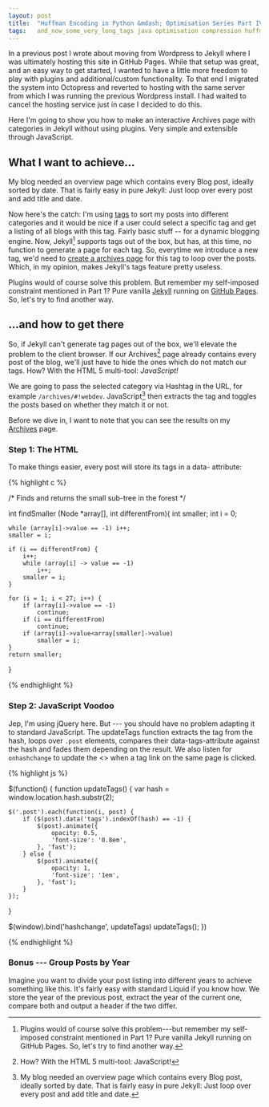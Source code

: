 ```yaml
---
layout: post
title:  "Huffman Encoding in Python &mdash; Optimisation Series Part IV"
tags:   and_now_some_very_long_tags java optimisation compression huffmann
---
```


In a previous post I wrote about moving from Wordpress to Jekyll where I was
ultimately hosting this site in GitHub Pages. While that setup was great, and
an easy way to get started, I wanted to have a little more freedom to play
with plugins and additional/custom functionality. To that end I migrated the
system into Octopress and reverted to hosting with the same server from which
I was running the previous Wordpress install. I had waited to cancel the
hosting service just in case I decided to do this.

Here I'm going to show you how to make an interactive Archives page with
categories in Jekyll without using plugins. Very simple and extensible through
JavaScript.

What I want to achieve...
-------------------------

My blog needed an overview page which contains every Blog post, ideally sorted
by date. That is fairly easy in pure Jekyll: Just loop over every post and add
title and date.

Now here's the catch: I'm using [tags](#) to sort my posts into different
categories and it would be nice if a user could select a specific tag and get
a listing of all blogs with this tag. Fairly basic stuff -- for a dynamic
blogging engine. Now, Jekyll[^jekyll] supports tags out of the box, but has,
at this time, no function to generate a page for each tag. So, everytime we
introduce a new tag, we'd need to [create a archives page](#) for this tag to
loop over the posts. Which, in my opinion, makes Jekyll's tags feature pretty
useless.

Plugins would of course solve this problem. But remember my self-imposed
constraint mentioned in Part 1? Pure vanilla [Jekyll](#) running on
[GitHub Pages](http://www.github.com/). So, let's try to find another way.

...and how to get there
-----------------------

So, if Jekyll can't generate tag pages out of the box, we'll elevate the
problem to the client browser. If our Archives[^archive] page already
contains every post of the blog, we'll just have to hide the ones which do not
match our tags. How?  With the HTML 5 multi-tool: *JavaScript!*

We are going to pass the selected category via Hashtag in the URL, for example
`/archives/#!webdev`. JavaScript[^js] then extracts the tag and toggles the
posts based on whether they match it or not.

Before we dive in, I want to note that you can see the results on my
[Archives](#) page.


### Step 1: The HTML

To make things easier, every post will store its tags in a data- attribute:

{% highlight c %}

/* Finds and returns the small sub-tree in the forest */

int findSmaller (Node *array[], int differentFrom){
    int smaller;
    int i = 0;

    while (array[i]->value == -1) i++;
    smaller = i;

    if (i == differentFrom) {
        i++;
        while (array[i] -> value == -1)
            i++;
        smaller = i;
    }

    for (i = 1; i < 27; i++) {
        if (array[i]->value == -1)
            continue;
        if (i == differentFrom)
            continue;
        if (array[i]->value<array[smaller]->value)
            smaller = i;
    }
    return smaller;
}

{% endhighlight %}


### Step 2: JavaScript Voodoo

Jep, I'm using jQuery here. But --- you should have no problem adapting it to
standard JavaScript. The updateTags function extracts the tag from the hash,
loops over `.post` elements, compares their data-tags-attribute against the
hash and fades them depending on the result. We also listen for `onhashchange`
to update the <<selection>> when a tag link on the same page is clicked.

{% highlight js %}

$(function() {
function updateTags() {
    var hash = window.location.hash.substr(2);

    $('.post').each(function(i, post) {
        if ($(post).data('tags').indexOf(hash) == -1) {
            $(post).animate({
                opacity: 0.5,
                'font-size': '0.8em',
            }, 'fast');
        } else {
            $(post).animate({
                opacity: 1,
                'font-size': '1em',
            }, 'fast');
        }
    });
}

$(window).bind('hashchange', updateTags)
    updateTags();
})

{% endhighlight %}


### Bonus --- Group Posts by Year

Imagine you want to divide your post listing into different years to achieve
something like this. It's fairly easy with standard Liquid if you know how. We store the year of the
previous post, extract the year of the current one, compare both and output a
header if the two differ.


[^jekyll]: Plugins would of course solve this problem---but remember my self-imposed constraint mentioned in Part 1? Pure vanilla Jekyll running on GitHub Pages. So, let's try to find another way.

[^archive]: How? With the HTML 5 multi-tool: JavaScript!

[^js]: My blog needed an overview page which contains every Blog post, ideally sorted by date. That is fairly easy in pure Jekyll: Just loop over every post and add title and date.

